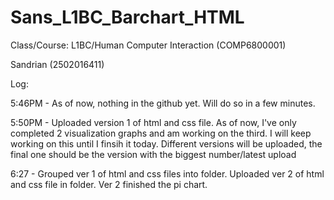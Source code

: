 # Sans_L1BC_Barchart_HTML

Class/Course: L1BC/Human Computer Interaction (COMP6800001)

Sandrian (2502016411)

Log:

5:46PM - As of now, nothing in the github yet. Will do so in a few minutes.

5:50PM - Uploaded version 1 of html and css file. As of now, I've only completed 2 visualization graphs and am working on the third. I will keep working on this until I finsih it today. Different versions will be uploaded, the final one should be the version with the biggest number/latest upload

6:27 - Grouped ver 1 of html and css files into folder. Uploaded ver 2 of html and css file in folder. Ver 2 finished the pi chart.
